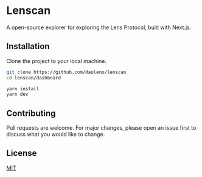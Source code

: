# Lenscan

A open-source explorer for exploring the Lens Protocol, built with Next.js.

## Installation

Clone the project to your local machine.

```bash
git clone https://github.com/daoleno/lenscan
cd lenscan/dashboard

yarn install
yarn dev
```

## Contributing

Pull requests are welcome. For major changes, please open an issue first to discuss what you would like to change.

## License

[MIT](https://choosealicense.com/licenses/mit/)

